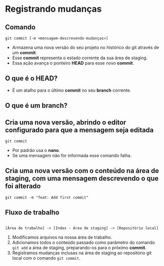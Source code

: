 # Registrando mudanças

## Comando

```shell
git commit [-m <mensagem-descrevendo-mudanças>]
```

- Armazena uma nova versão do seu projeto no histórico do git através de um **commit**.
- Esse **commit** representa o estado corrente da sua área de staging.
- Essa ação avança o ponteiro **HEAD** para esse novo **commit**.

## O que é o **HEAD**?

- É um atalho para o último **commit** no seu **branch** corrente. 

## O que é um **branch**?

## Cria uma nova versão, abrindo o editor configurado para que a mensagem seja editada

```shell
git commit
```

- Por padrão usa o **nano**.
- Se uma mensagem não for informada esse comando falha.

## Cria uma nova versão com o conteúdo na área de staging, com uma mensagem descrevendo o que foi alterado

```shell
git commit -m "feat: Add first commit" 
```

## Fluxo de trabalho

```

[Área de trabalho] -> [Index - Área de staging] -> [Repositório local]

```

1. Modificamos arquivos na nossa área de trabalho.
2. Adicionamos todos o conteúdo passado como parâmetro do comando `git add` a área de staging, preparando-os para o próximo **commit**.
3. Registramos mudanças inclusas na área de staging ao repositório git local com o comando `git commit`.
